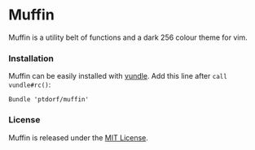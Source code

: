 # Muffin

Muffin is a utility belt of functions and a dark 256 colour theme for vim.


### Installation

Muffin can be easily installed with [vundle](https://github.com/gmarik/vundle).
Add this line after `call vundle#rc()`:

```vim
Bundle 'ptdorf/muffin'
```


### License

Muffin is released under the [MIT License](http://opensource.org/licenses/MIT).

